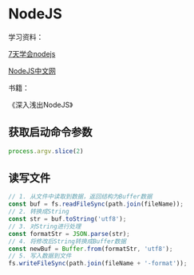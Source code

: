 # NodeJS

学习资料：

[7天学会nodejs](https://nqdeng.github.io/7-days-nodejs/)

[NodeJS中文网](http://nodejs.cn/api/)

书籍：

《深入浅出NodeJS》

## 获取启动命令参数

```javascript
process.argv.slice(2)
```

## 读写文件

```javascript
// 1. 从文件中读取到数据，返回结构为Buffer数据
const buf = fs.readFileSync(path.join(fileName));
// 2. 转换成String
const str = buf.toString('utf8');
// 3. 对String进行处理
const formatStr = JSON.parse(str);
// 4. 将修改后String转换成Buffer数据
const newBuf = Buffer.from(formatStr, 'utf8');
// 5. 写入数据到文件
fs.writeFileSync(path.join(fileName + '-format'));
```
